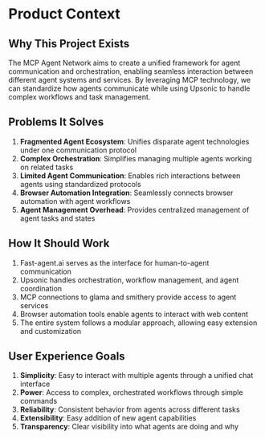 # Product Context

## Why This Project Exists
The MCP Agent Network aims to create a unified framework for agent communication and orchestration, enabling seamless interaction between different agent systems and services. By leveraging MCP technology, we can standardize how agents communicate while using Upsonic to handle complex workflows and task management.

## Problems It Solves
1. **Fragmented Agent Ecosystem**: Unifies disparate agent technologies under one communication protocol
2. **Complex Orchestration**: Simplifies managing multiple agents working on related tasks
3. **Limited Agent Communication**: Enables rich interactions between agents using standardized protocols
4. **Browser Automation Integration**: Seamlessly connects browser automation with agent workflows
5. **Agent Management Overhead**: Provides centralized management of agent tasks and states

## How It Should Work
1. Fast-agent.ai serves as the interface for human-to-agent communication
2. Upsonic handles orchestration, workflow management, and agent coordination
3. MCP connections to glama and smithery provide access to agent services
4. Browser automation tools enable agents to interact with web content
5. The entire system follows a modular approach, allowing easy extension and customization

## User Experience Goals
1. **Simplicity**: Easy to interact with multiple agents through a unified chat interface
2. **Power**: Access to complex, orchestrated workflows through simple commands
3. **Reliability**: Consistent behavior from agents across different tasks
4. **Extensibility**: Easy addition of new agent capabilities
5. **Transparency**: Clear visibility into what agents are doing and why 